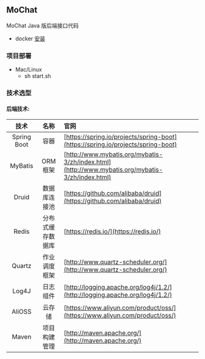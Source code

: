 ## MoChat

MoChat Java 版后端接口代码

- docker [安装](https://docs.docker.com/engine/install/) 

### 项目部署

- Mac/Linux
    - sh start.sh

### 技术选型

#### 后端技术:
技术 | 名称 | 官网
:---:|:---:|:---
Spring Boot | 容器  | [https://spring.io/projects/spring-boot](https://spring.io/projects/spring-boot)
MyBatis | ORM框架  | [http://www.mybatis.org/mybatis-3/zh/index.html](http://www.mybatis.org/mybatis-3/zh/index.html)
Druid | 数据库连接池  | [https://github.com/alibaba/druid](https://github.com/alibaba/druid)
Redis | 分布式缓存数据库  | [https://redis.io/](https://redis.io/)
Quartz | 作业调度框架  | [http://www.quartz-scheduler.org/](http://www.quartz-scheduler.org/)
Log4J | 日志组件  | [http://logging.apache.org/log4j/1.2/](http://logging.apache.org/log4j/1.2/)
AliOSS | 云存储  | [https://www.aliyun.com/product/oss/](https://www.aliyun.com/product/oss/)
Maven | 项目构建管理  | [http://maven.apache.org/](http://maven.apache.org/)
